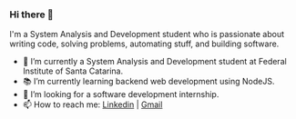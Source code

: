 ### Hi there 👋

I'm a System Analysis and Development student who is passionate about writing code, solving problems, automating stuff, and building software.

- 🔭 I’m currently a System Analysis and Development student at Federal Institute of Santa Catarina.
- 📚 I’m currently learning  backend web development using NodeJS.
- 👯 I’m looking for a software development internship. 
- 📫 How to reach me: [Linkedin](https://www.linkedin.com/in/ariel-oliveira-de-mello-4b27021b0/) | [Gmail](arielmello@rede.ulbra.br)
